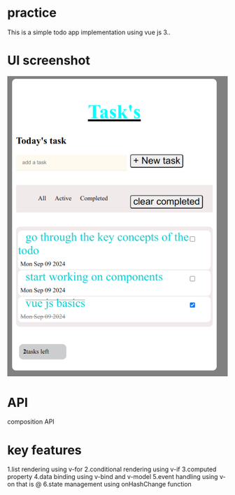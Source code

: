 # practice

This is a simple todo app implementation using vue js 3..

# UI screenshot
![Todo App UI](./src/assets/images/UI.png)

# API
composition API

# key features
1.list rendering using v-for
2.conditional rendering using v-if
3.computed property
4.data binding using v-bind and v-model
5.event handling using v-on that is @
6.state management using onHashChange function




